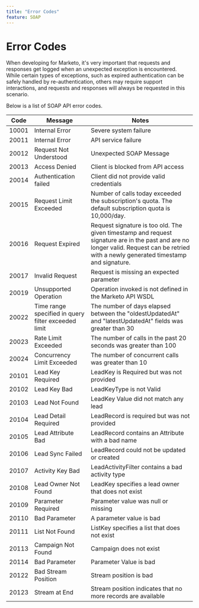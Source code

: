 ```yaml
---
title: "Error Codes"
feature: SOAP
---
```


# Error Codes

When developing for Marketo, it's very important that requests and responses get logged when an unexpected exception is encountered.  While certain types of exceptions, such as expired authentication can be safely handled by re-authentication, others may require support interactions, and requests and responses will always be requested in this scenario.

Below is a list of SOAP API error codes.

|Code|Message|Notes|
|--- |--- |--- |
|10001|Internal Error|Severe system failure|
|20011|Internal Error|API service failure|
|20012|Request Not Understood|Unexpected SOAP Message|
|20013|Access Denied|Client is blocked from API access|
|20014|Authentication failed|Client did not provide valid credentials|
|20015|Request Limit Exceeded|Number of calls today exceeded the subscription's quota. The default subscription quota is 10,000/day.|
|20016|Request Expired|Request signature is too old. The given timestamp and request signature are in the past and are no longer valid. Request can be retried with a newly generated timestamp and signature.|
|20017|Invalid Request|Request is missing an expected parameter|
|20019|Unsupported Operation|Operation invoked is not defined in the Marketo API WSDL|
|20022|Time range specified in query filter exceeded limit|The number of days elapsed between the "oldestUpdatedAt" and "latestUpdatedAt" fields was greater than 30|
|20023|Rate Limit Exceeded|The number of calls in the past 20 seconds was greater than 100|
|20024|Concurrency Limit Exceeded|The number of concurrent calls was greater than 10|
|20101|Lead Key Required|LeadKey is Required but was not provided|
|20102|Lead Key Bad|LeadKeyType is not Valid|
|20103|Lead Not Found|LeadKey Value did not match any lead|
|20104|Lead Detail Required|LeadRecord is required but was not provided|
|20105|Lead Attribute Bad|LeadRecord contains an Attribute with a bad name|
|20106|Lead Sync Failed|LeadRecord could not be updated or created|
|20107|Activity Key Bad|LeadActivityFilter contains a bad activity type|
|20108|Lead Owner Not Found|LeadKey specifies a lead owner that does not exist|
|20109|Parameter Required|Parameter value was null or missing|
|20110|Bad Parameter|A parameter value is bad|
|20111|List Not Found|ListKey specifies a list that does not exist|
|20113|Campaign Not Found|Campaign does not exist|
|20114|Bad Parameter|Parameter Value is bad|
|20122|Bad Stream Position|Stream position is bad|
|20123|Stream at End|Stream position indicates that no more records are available|
